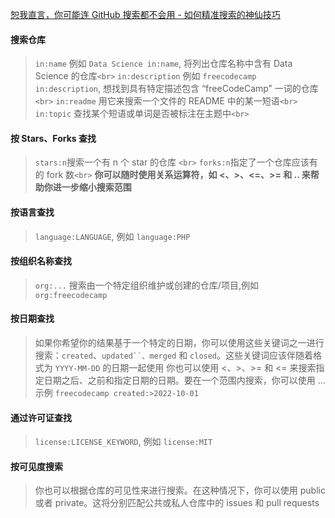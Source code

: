 [恕我直言，你可能连 GitHub 搜索都不会用 - 如何精准搜索的神仙技巧](https://github.com/FrontEndGitHub/FrontEndGitHub/issues/4)

#### 搜索仓库

> `in:name` 例如 `Data Science in:name`, 将列出仓库名称中含有 Data Science 的仓库`<br>`
> `in:description` 例如 `freecodecamp in:description`, 想找到具有特定描述包含 “freeCodeCamp” 一词的仓库`<br>`
> `in:readme`  用它来搜索一个文件的 README 中的某一短语`<br>`
> `in:topic` 查找某个短语或单词是否被标注在主题中`<br>`

#### 按 Stars、Forks 查找

> `stars:n`搜索一个有 n 个 star 的仓库  `<br>`
> `forks:n`指定了一个仓库应该有的 fork 数`<br>`
> **你可以随时使用关系运算符，如 <、>、<=、>= 和 .. 来帮助你进一步缩小搜索范围**

#### 按语言查找

> `language:LANGUAGE`, 例如 `language:PHP`

#### 按组织名称查找

> `org:...` 搜索由一个特定组织维护或创建的仓库/项目,例如 `org:freecodecamp`

#### 按日期查找

> 如果你希望你的结果基于一个特定的日期，你可以使用这些关键词之一进行搜索：`created`、`updated``、merged` 和 `closed`。这些关键词应该伴随着格式为 `YYYY-MM-DD` 的日期一起使用
> 你也可以使用 <、>、>= 和 <= 来搜索指定日期之后、之前和指定日期的日期。要在一个范围内搜索，你可以使用 ...
> 示例 `freecodecamp created:>2022-10-01`

#### 通过许可证查找

> `license:LICENSE_KEYWORD`, 例如 `license:MIT`

#### 按可见度搜索

> 你也可以根据仓库的可见性来进行搜索。在这种情况下，你可以使用 public 或者 private。这将分别匹配公共或私人仓库中的 issues 和 pull requests
